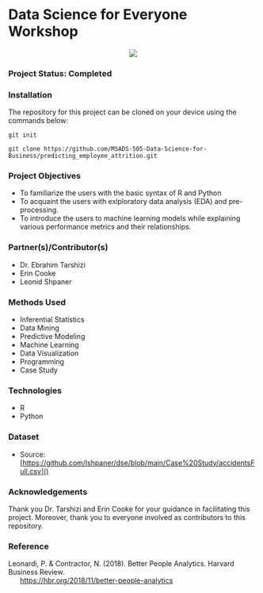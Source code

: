 # Data Science for Everyone Workshop
<p align = "center">
  <img src="https://github.com/lshpaner/dse/blob/main/Miscellaneous/usd_ds.png">
</p>

### Project Status: Completed

### Installation

The repository for this project can be cloned on your device using the commands below:

`git init`

`git clone https://github.com/MSADS-505-Data-Science-for-Business/predicting_employee_attrition.git`

### Project Objectives

* To familiarize the users with the basic syntax of R and Python
* To acquaint the users with exlploratory data analysis (EDA) and pre-processing.
* To introduce the users to machine learning models while explaining various performance metrics and their relationships.

### Partner(s)/Contributor(s) 
* Dr. Ebrahim Tarshizi
* Erin Cooke
* Leonid Shpaner

### Methods Used
* Inferential Statistics
* Data Mining
* Predictive Modeling
* Machine Learning
* Data Visualization
* Programming
* Case Study 

### Technologies
* R
* Python

### Dataset
* Source: [https://github.com/lshpaner/dse/blob/main/Case%20Study/accidentsFull.csv]()



### Acknowledgements
Thank you Dr. Tarshizi and Erin Cooke for your guidance in facilitating this project. Moreover, thank you to everyone involved as contributors to this repository.

### Reference
Leonardi, P. & Contractor, N. (2018). Better People Analytics. Harvard Business Review.  
&nbsp;&nbsp;&nbsp;&nbsp;&nbsp; https://hbr.org/2018/11/better-people-analytics 
